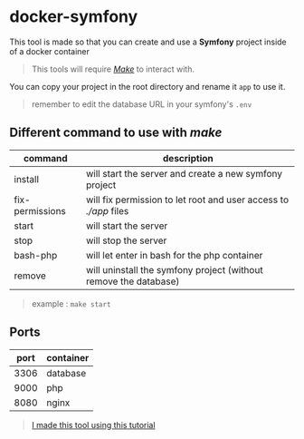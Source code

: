 # docker-symfony

This tool is made so that you can create and use a **Symfony** project inside of a docker container

> This tools will require <a href="https://www.gnu.org/software/make/">_Make_</a> to interact with.

You can copy your project in the root directory and rename it `app` to use it.

> remember to edit the database URL in your symfony's `.env`

## Different command to use with _make_

| command         | description                                                      |
| --------------- | ---------------------------------------------------------------- |
| install         | will start the server and create a new symfony project           |
| fix-permissions | will fix permission to let root and user access to _./app_ files |
| start           | will start the server                                            |
| stop            | will stop the server                                             |
| bash-php        | will let enter in bash for the php container                     |
| remove          | will uninstall the symfony project (without remove the database) |

> example : `make start`

## Ports

| port | container |
| ---- | --------- |
| 3306 | database  |
| 9000 | php       |
| 8080 | nginx     |

> <a href="https://www.twilio.com/blog/get-started-docker-symfony">I made this tool using this tutorial</a> 